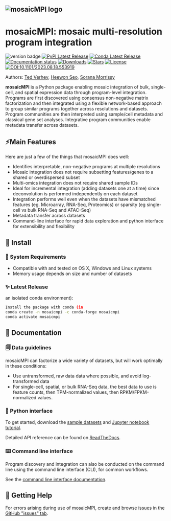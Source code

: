![mosaicMPI logo](https://github.com/MorrissyLab/mosaicMPI/blob/main/docs/_static/img/logo.png?raw=True)
-----------------

# mosaicMPI: mosaic multi-resolution program integration

![version badge](https://img.shields.io/badge/version-1.9.4-blue)
[![PyPI Latest Release](https://img.shields.io/pypi/v/mosaicmpi.svg)](https://pypi.org/project/mosaicmpi/)
[![Conda Latest Release](https://img.shields.io/conda/vn/conda-forge/mosaicmpi)](https://anaconda.org/conda-forge/mosaicmpi/)
[![Documentation status](https://readthedocs.org/projects/mosaicmpi/badge/?version=latest&style=flat)]()
[![Downloads](https://static.pepy.tech/badge/mosaicmpi)](https://pepy.tech/project/mosaicmpi)
[![Stars](https://img.shields.io/github/stars/MorrissyLab/mosaicMPI?logo=GitHub&color=yellow)](https://github.com/MorrissyLab/mosaicMPI)
[![License](https://img.shields.io/pypi/l/mosaicmpi.svg)](https://github.com/MorrissyLab/mosaicMPI/blob/main/LICENSE)
[![DOI:10.1101/2023.08.18.553919](http://img.shields.io/badge/DOI-10.1101/2023.08.18.553919-B31B1B.svg)](https://doi.org/10.1101/2023.08.18.553919)

Authors: [Ted Verhey](https://github.com/verheytb), [Heewon Seo](https://github.com/lootpiz), [Sorana Morrissy](https://github.com/ancasorana)

**mosaicMPI** is a Python package enabling mosaic integration of bulk, single-cell, and spatial expression data through program-level integration.
Programs are first discovered using consensus non-negative matrix factorization and then integrated using a flexible network-based approach to group
similar programs together across resolutions and datasets. Program communities are then interpreted using sample/cell metadata and classical gene
set analyses. Integrative program communities enable metadata transfer across datasets.


## ⚡Main Features

Here are just a few of the things that mosaicMPI does well:

- Identifies interpretable, non-negative programs at multiple resolutions
- Mosaic integration does not require subsetting features/genes to
  a shared or overdispersed subset
- Multi-omics integration does not require shared sample IDs
- Ideal for incremental integration (adding datasets one at a time) since
  deconvolution is performed independently on each dataset
- Integration performs well even when the datasets have mismatched features
  (eg. Microarray, RNA-Seq, Proteomics) or sparsity (eg single-cell vs bulk RNA-Seq and ATAC-Seq)
- Metadata transfer across datasets
- Command-line interface for rapid data exploration and python
  interface for extensibility and flexibility

## 🔧 Install

### 🧰 System Requirements

- Compatible with and tested on OS X, Windows and Linux systems
- Memory usage depends on size and number of datasets

### ✨ Latest Release
 an isolated conda environment):
```bash
Install the package with conda (in
conda create -n mosaicmpi -c conda-forge mosaicmpi
conda activate mosaicmpi
```

## 📖 Documentation

### 🗐 Data guidelines

mosaicMPI can factorize a wide variety of datasets, but will work optimally in these conditions:
  - Use untransformed, raw data data where possible, and avoid log-transformed data
  - For single-cell, spatial, or bulk RNA-Seq data, the best data to use is feature counts, then TPM-normalized values, then RPKM/FPKM-normalized values.

### 📓 Python interface

To get started, download the [sample datasets](/tutorial/cptac_data) and [Jupyter notebook tutorial](/tutorial/tutorial_1.ipynb).

Detailed API reference can be found on [ReadTheDocs](https://mosaicmpi.readthedocs.io/).

### ⌨️ Command line interface

Program discovery and integration can also be conducted on the command line using the command line interface (CLI), for common workflows.

See the [command line interface documentation](/CLI.md).

## 💭 Getting Help

For errors arising during use of mosaicMPI, create and browse issues in the [GitHub "issues" tab](https://github.com/MorrissyLab/mosaicMPI/issues).